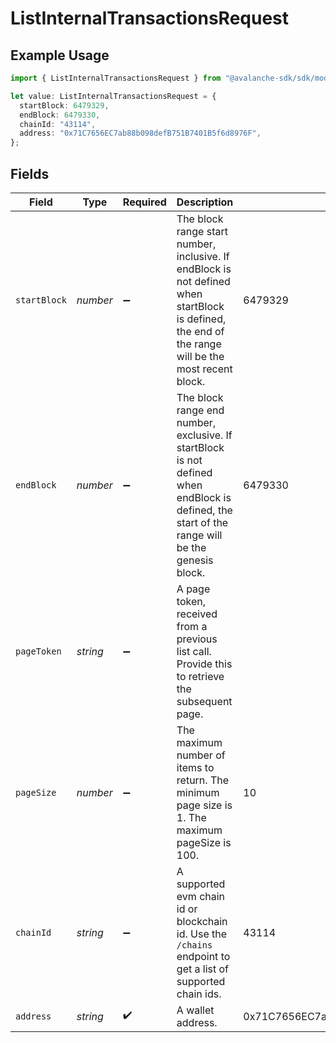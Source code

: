 # ListInternalTransactionsRequest

## Example Usage

```typescript
import { ListInternalTransactionsRequest } from "@avalanche-sdk/sdk/models/operations";

let value: ListInternalTransactionsRequest = {
  startBlock: 6479329,
  endBlock: 6479330,
  chainId: "43114",
  address: "0x71C7656EC7ab88b098defB751B7401B5f6d8976F",
};
```

## Fields

| Field                                                                                                                                               | Type                                                                                                                                                | Required                                                                                                                                            | Description                                                                                                                                         | Example                                                                                                                                             |
| --------------------------------------------------------------------------------------------------------------------------------------------------- | --------------------------------------------------------------------------------------------------------------------------------------------------- | --------------------------------------------------------------------------------------------------------------------------------------------------- | --------------------------------------------------------------------------------------------------------------------------------------------------- | --------------------------------------------------------------------------------------------------------------------------------------------------- |
| `startBlock`                                                                                                                                        | *number*                                                                                                                                            | :heavy_minus_sign:                                                                                                                                  | The block range start number, inclusive. If endBlock is not defined when startBlock is defined, the end of the range will be the most recent block. | 6479329                                                                                                                                             |
| `endBlock`                                                                                                                                          | *number*                                                                                                                                            | :heavy_minus_sign:                                                                                                                                  | The block range end number, exclusive. If startBlock is not defined when endBlock is defined, the start of the range will be the genesis block.     | 6479330                                                                                                                                             |
| `pageToken`                                                                                                                                         | *string*                                                                                                                                            | :heavy_minus_sign:                                                                                                                                  | A page token, received from a previous list call. Provide this to retrieve the subsequent page.                                                     |                                                                                                                                                     |
| `pageSize`                                                                                                                                          | *number*                                                                                                                                            | :heavy_minus_sign:                                                                                                                                  | The maximum number of items to return. The minimum page size is 1. The maximum pageSize is 100.                                                     | 10                                                                                                                                                  |
| `chainId`                                                                                                                                           | *string*                                                                                                                                            | :heavy_minus_sign:                                                                                                                                  | A supported evm chain id or blockchain id. Use the `/chains` endpoint to get a list of supported chain ids.                                         | 43114                                                                                                                                               |
| `address`                                                                                                                                           | *string*                                                                                                                                            | :heavy_check_mark:                                                                                                                                  | A wallet address.                                                                                                                                   | 0x71C7656EC7ab88b098defB751B7401B5f6d8976F                                                                                                          |